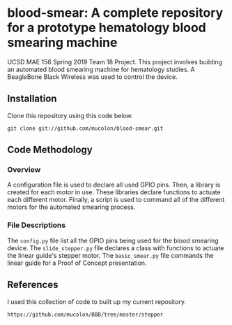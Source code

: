 blood-smear: A complete repository for a prototype hematology blood smearing machine
======================
UCSD MAE 156 Spring 2019 Team 18 Project. This project involves building an automated blood smearing machine for hematology studies. A BeagleBone Black Wireless was used to control the device.

Installation
-----------------------
Clone this repository using this code below.
```
git clone git://github.com/mucolon/blood-smear.git
```

Code Methodology
--------------------------------
### Overview
A configuration file is used to declare all used GPIO pins. Then, a library is created for each motor in use. These libraries declare functions to actuate each different motor. Finally, a script is used to command all of the different motors for the automated smearing process.

### File Descriptions
The `config.py` file list all the GPIO pins being used for the blood smearing device.
The `slide_stepper.py` file declares a class with functions to actuate the linear guide's stepper motor.
The `basic_smear.py` file commands the linear guide for a Proof of Concept presentation.

References
---------------------------
I used this collection of code to built up my current repository.
```
https://github.com/mucolon/BBB/tree/master/stepper
```

